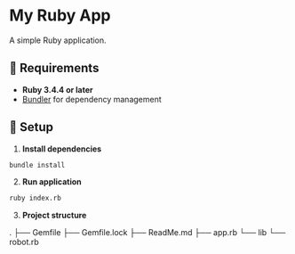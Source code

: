 # My Ruby App

A simple Ruby application.

## 🧰 Requirements

- **Ruby 3.4.4 or later**
- [Bundler](https://bundler.io/) for dependency management

## 🚀 Setup

1. **Install dependencies**

```bash
bundle install
```

2. **Run application**

```bash
ruby index.rb
```

3. **Project structure**

.
├── Gemfile
├── Gemfile.lock
├── ReadMe.md
├── app.rb
└── lib
    └── robot.rb